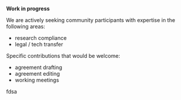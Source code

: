 **Work in progress**

We are actively seeking community participants with expertise in the following areas:
- research compliance
- legal / tech transfer

Specific contributions that would be welcome:
- agreement drafting
- agreement editing
- working meetings

fdsa
